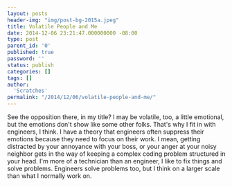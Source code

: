 ```yaml
---
layout: posts
header-img: "img/post-bg-2015a.jpeg"
title: Volatile People and Me
date: 2014-12-06 23:21:47.000000000 -08:00
type: post
parent_id: '0'
published: true
password: ''
status: publish
categories: []
tags: []
author:
  'Scratches'
permalink: "/2014/12/06/volatile-people-and-me/"
---
```

See the opposition there, in my title? I may be volatile, too, a little emotional, but the emotions don't show like some other folks. That's why I fit in with engineers, I think.
I have a theory that engineers often suppress their emotions because they need to focus on their work. I mean, getting distracted by your annoyance with your boss, or your anger at your noisy neighbor gets in the way of keeping a complex coding problem structured in your head.
I'm more of a technician than an engineer, I like to fix things and solve problems. Engineers solve problems too, but I think on a larger scale than what I normally work on.
